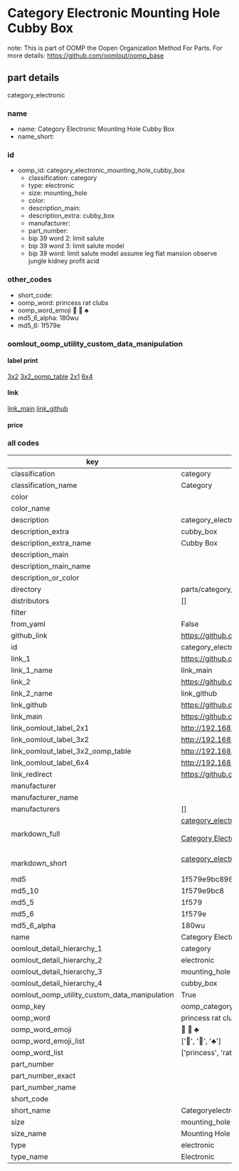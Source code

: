 # Category Electronic Mounting Hole Cubby Box  

note: This is part of OOMP the Oopen Organization Method For Parts. For more details: https://github.com/oomlout/oomp_base

##  part details
  



category_electronic



### name
* name: Category Electronic Mounting Hole Cubby Box
* name_short: 
### id
* oomp_id: category_electronic_mounting_hole_cubby_box
  * classification: category
  * type: electronic
  * size: mounting_hole
  * color: 
  * description_main: 
  * description_extra: cubby_box
  * manufacturer: 
  * part_number: 
  * bip 39 word 2: limit salute
  * bip 39 word 3: limit salute model
  * bip 39 word: limit salute model assume leg flat mansion observe jungle kidney profit acid

### other_codes
* short_code: 
* oomp_word: princess rat clubs
* oomp_word_emoji :princess: :rat: :clubs:
* md5_6_alpha: 180wu
* md5_6: 1f579e






### oomlout_oomp_utility_custom_data_manipulation
#### label print
[3x2](http://192.168.1.245:1112/?label=oomp%20180wu)
[3x2_oomp_table](http://192.168.1.108:1112/?label=oomp%20180wu)
[2x1](http://192.168.1.242:1112/?label=oomp%20180wu)
[6x4](http://192.168.1.55:1112/?label=oomp%20180wu)    

#### link

[link_main](https://github.com/oomlout/oomlout_oomp_version_1_messy/tree/main/parts/category_electronic_mounting_hole_cubby_box) [link_github](https://github.com/oomlout/oomlout_oomp_version_1_messy/tree/main/parts/category_electronic_mounting_hole_cubby_box)                             

#### price







### all codes 
| key | value |  
| --- | --- |  
| classification | category |  
| classification_name | Category |  
| color |  |  
| color_name |  |  
| description | category_electronic |  
| description_extra | cubby_box |  
| description_extra_name | Cubby Box |  
| description_main |  |  
| description_main_name |  |  
| description_or_color |   |  
| directory | parts/category_electronic_mounting_hole_cubby_box |  
| distributors | [] |  
| filter |  |  
| from_yaml | False |  
| github_link | https://github.com/oomlout/oomlout_oomp_part_src/tree/main/parts/category_electronic_mounting_hole_cubby_box |  
| id | category_electronic_mounting_hole_cubby_box |  
| link_1 | https://github.com/oomlout/oomlout_oomp_version_1_messy/tree/main/parts/category_electronic_mounting_hole_cubby_box |  
| link_1_name | link_main |  
| link_2 | https://github.com/oomlout/oomlout_oomp_version_1_messy/tree/main/parts/category_electronic_mounting_hole_cubby_box |  
| link_2_name | link_github |  
| link_github | https://github.com/oomlout/oomlout_oomp_version_1_messy/tree/main/parts/category_electronic_mounting_hole_cubby_box |  
| link_main | https://github.com/oomlout/oomlout_oomp_version_1_messy/tree/main/parts/category_electronic_mounting_hole_cubby_box |  
| link_oomlout_label_2x1 | http://192.168.1.242:1112/?label=oomp%20180wu |  
| link_oomlout_label_3x2 | http://192.168.1.245:1112/?label=oomp%20180wu |  
| link_oomlout_label_3x2_oomp_table | http://192.168.1.108:1112/?label=oomp%20180wu |  
| link_oomlout_label_6x4 | http://192.168.1.55:1112/?label=oomp%20180wu |  
| link_redirect | https://github.com/oomlout/oomlout_oomp_version_1_messy/tree/main/parts/category_electronic_mounting_hole_cubby_box |  
| manufacturer |  |  
| manufacturer_name |  |  
| manufacturers | [] |  
| markdown_full | [category_electronic_mounting_hole_cubby_box](none)<br>[](none)<br>[Category Electronic Mounting Hole Cubby Box](none)<br><br> |  
| markdown_short | [category_electronic_mounting_hole_cubby_box](none)<br><br> |  
| md5 | 1f579e9bc89870e9623fa0df1d2fb40f |  
| md5_10 | 1f579e9bc8 |  
| md5_5 | 1f579 |  
| md5_6 | 1f579e |  
| md5_6_alpha | 180wu |  
| name | Category Electronic Mounting Hole Cubby Box |  
| oomlout_detail_hierarchy_1 | category |  
| oomlout_detail_hierarchy_2 | electronic |  
| oomlout_detail_hierarchy_3 | mounting_hole |  
| oomlout_detail_hierarchy_4 | cubby_box |  
| oomlout_oomp_utility_custom_data_manipulation | True |  
| oomp_key | oomp_category_electronic_mounting_hole_cubby_box |  
| oomp_word | princess rat clubs |  
| oomp_word_emoji | :princess: :rat: :clubs: |  
| oomp_word_emoji_list | [':princess:', ':rat:', ':clubs:'] |  
| oomp_word_list | ['princess', 'rat', 'clubs'] |  
| part_number |  |  
| part_number_exact |  |  
| part_number_name |  |  
| short_code |  |  
| short_name | Categoryelectronic |  
| size | mounting_hole |  
| size_name | Mounting Hole |  
| type | electronic |  
| type_name | Electronic |  
